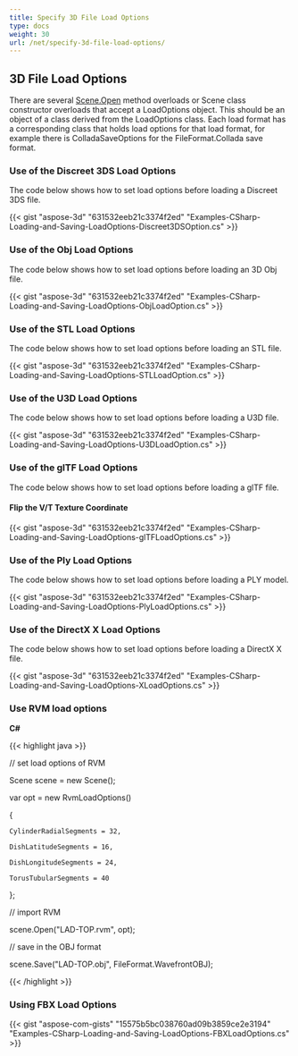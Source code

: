 ```yaml
---
title: Specify 3D File Load Options
type: docs
weight: 30
url: /net/specify-3d-file-load-options/
---
```


## **3D File Load Options**
There are several [Scene.Open](http://www.aspose.com/api/net/3d/aspose.threed/scene) method overloads or Scene class constructor overloads that accept a LoadOptions object. This should be an object of a class derived from the LoadOptions class. Each load format has a corresponding class that holds load options for that load format, for example there is ColladaSaveOptions for the FileFormat.Collada save format.
### **Use of the Discreet 3DS Load Options**
The code below shows how to set load options before loading a Discreet 3DS file.

{{< gist "aspose-3d" "631532eeb21c3374f2ed" "Examples-CSharp-Loading-and-Saving-LoadOptions-Discreet3DSOption.cs" >}}
### **Use of the Obj Load Options**
The code below shows how to set load options before loading an 3D Obj file.

{{< gist "aspose-3d" "631532eeb21c3374f2ed" "Examples-CSharp-Loading-and-Saving-LoadOptions-ObjLoadOption.cs" >}}
### **Use of the STL Load Options**
The code below shows how to set load options before loading an STL file.

{{< gist "aspose-3d" "631532eeb21c3374f2ed" "Examples-CSharp-Loading-and-Saving-LoadOptions-STLLoadOption.cs" >}}
### **Use of the U3D Load Options**
The code below shows how to set load options before loading a U3D file.

{{< gist "aspose-3d" "631532eeb21c3374f2ed" "Examples-CSharp-Loading-and-Saving-LoadOptions-U3DLoadOption.cs" >}}
### **Use of the glTF Load Options**
The code below shows how to set load options before loading a glTF file.
#### **Flip the V/T Texture Coordinate**
{{< gist "aspose-3d" "631532eeb21c3374f2ed" "Examples-CSharp-Loading-and-Saving-LoadOptions-glTFLoadOptions.cs" >}}
### **Use of the Ply Load Options**
The code below shows how to set load options before loading a PLY model.

{{< gist "aspose-3d" "631532eeb21c3374f2ed" "Examples-CSharp-Loading-and-Saving-LoadOptions-PlyLoadOptions.cs" >}}
### **Use of the DirectX X Load Options**
The code below shows how to set load options before loading a DirectX X file.

{{< gist "aspose-3d" "631532eeb21c3374f2ed" "Examples-CSharp-Loading-and-Saving-LoadOptions-XLoadOptions.cs" >}}
### **Use RVM load options**
**C#**

{{< highlight java >}}

 // set load options of RVM

Scene scene = new Scene();

var opt = new RvmLoadOptions()

{

    CylinderRadialSegments = 32,

    DishLatitudeSegments = 16,

    DishLongitudeSegments = 24,

    TorusTubularSegments = 40

};

// import RVM

scene.Open("LAD-TOP.rvm", opt);

// save in the OBJ format

scene.Save("LAD-TOP.obj", FileFormat.WavefrontOBJ);

{{< /highlight >}}
### **Using FBX Load Options**
{{< gist "aspose-com-gists" "15575b5bc038760ad09b3859ce2e3194" "Examples-CSharp-Loading-and-Saving-LoadOptions-FBXLoadOptions.cs" >}}
